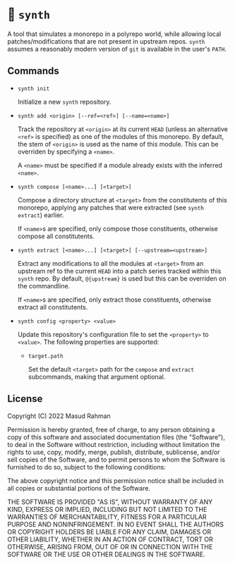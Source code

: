 # 🎹 `synth`

A tool that simulates a monorepo in a polyrepo world, while allowing local
patches/modifications that are not present in upstream repos. `synth` assumes a
reasonably modern version of `git` is available in the user's `PATH`.

## Commands

* `synth init`

    Initialize a new `synth` repository.

* `synth add <origin> [--ref=<ref>] [--name=<name>]`

    Track the repository at `<origin>` at its current `HEAD` (unless an
    alternative `<ref>` is specified) as one of the modules of this monorepo.
    By default, the stem of `<origin>` is used as the name of this module. This
    can be overriden by specifying a `<name>`.

    A `<name>` must be specified if a module already exists with the inferred
    `<name>`.

* `synth compose [<name>...] [<target>]`

    Compose a directory structure at `<target>` from the constitutents of this
    monorepo, applying any patches that were extracted (see `synth extract`)
    earlier.

    If `<name>`s are specified, only compose those constituents, otherwise
    compose all constitutents.

* `synth extract [<name>...] [<target>] [--upstream=<upstream>]`

    Extract any modifications to all the modules at `<target>` from an upstream
    ref to the current `HEAD` into a patch series tracked within this `synth`
    repo.  By default, `@{upstream}` is used but this can be overriden on the
    commandline.

    If `<name>`s are specified, only extract those constituents, otherwise
    extract all constitutents.

* `synth config <property> <value>`

    Update this repository's configuration file to set the `<property>` to
    `<value>`. The following properties are supported:

    * `target.path`

        Set the default `<target>` path for the `compose` and `extract`
        subcommands, making that argument optional.

## License

Copyright (C) 2022 Masud Rahman

Permission is hereby granted, free of charge, to any person obtaining a copy of
this software and associated documentation files (the "Software"), to deal in
the Software without restriction, including without limitation the rights to
use, copy, modify, merge, publish, distribute, sublicense, and/or sell copies
of the Software, and to permit persons to whom the Software is furnished to do
so, subject to the following conditions:

The above copyright notice and this permission notice shall be included in all
copies or substantial portions of the Software.

THE SOFTWARE IS PROVIDED "AS IS", WITHOUT WARRANTY OF ANY KIND, EXPRESS OR
IMPLIED, INCLUDING BUT NOT LIMITED TO THE WARRANTIES OF MERCHANTABILITY,
FITNESS FOR A PARTICULAR PURPOSE AND NONINFRINGEMENT. IN NO EVENT SHALL THE
AUTHORS OR COPYRIGHT HOLDERS BE LIABLE FOR ANY CLAIM, DAMAGES OR OTHER
LIABILITY, WHETHER IN AN ACTION OF CONTRACT, TORT OR OTHERWISE, ARISING FROM,
OUT OF OR IN CONNECTION WITH THE SOFTWARE OR THE USE OR OTHER DEALINGS IN THE
SOFTWARE.
